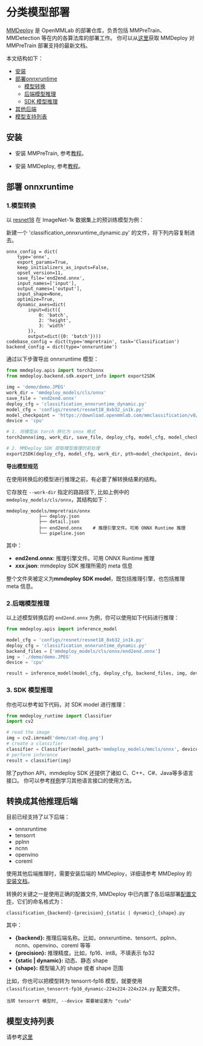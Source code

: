 # 分类模型部署

[MMDeploy](https://github.com/open-mmlab/mmdeploy) 是 OpenMMLab 的部署仓库，负责包括 MMPreTrain、MMDetection 等在内的各算法库的部署工作。
你可以从[这里](https://mmdeploy.readthedocs.io/en/latest/04-supported-codebases/mmpretrain.html#mmpretrain-deployment)获取 MMDeploy 对 MMPreTrain 部署支持的最新文档。

本文结构如下：

- [安装](#安装)
- [部署onnxruntime](#部署onnxruntime)
  - [模型转换](#模型转换])
  - [后端模型推理](#后端模型推理)
  - [SDK 模型推理](#sdk-模型推理)
- [其他后端](#模型规范)
- [模型支持列表](#模型支持列表)

## 安装

- 安装 MMPreTrain, 参考[教程](https://mmpretrain.readthedocs.io/zh_CN/latest/get_started.html)。

- 安装 MMDeploy, 参考[教程](https://mmdeploy.readthedocs.io/zh_CN/latest/get_started.html#mmdeploy)。

## 部署 onnxruntime

### 1.模型转换

以 [resnet18](https://github.com/open-mmlab/mmclassification/blob/1.x/configs/resnet/resnet18_8xb32_in1k.py) 在 ImageNet-1k 数据集上的预训练模型为例：

新建一个 'classification_onnxruntime_dynamic.py' 的文件，将下列内容复制进去。

```{python}
onnx_config = dict(
    type='onnx',
    export_params=True,
    keep_initializers_as_inputs=False,
    opset_version=11,
    save_file='end2end.onnx',
    input_names=['input'],
    output_names=['output'],
    input_shape=None,
    optimize=True,
    dynamic_axes=dict(
        input=dict({
            0: 'batch',
            2: 'height',
            3: 'width'
        }),
        output=dict({0: 'batch'})))
codebase_config = dict(type='mmpretrain', task='Classification')
backend_config = dict(type='onnxruntime')
```

通过以下步骤导出 onnxruntime 模型：

```python
from mmdeploy.apis import torch2onnx
from mmdeploy.backend.sdk.export_info import export2SDK

img = 'demo/demo.JPEG'
work_dir = 'mmdeploy_models/cls/onnx'
save_file = 'end2end.onnx'
deploy_cfg = 'classification_onnxruntime_dynamic.py'
model_cfg = 'configs/resnet/resnet18_8xb32_in1k.py'
model_checkpoint = 'https://download.openmmlab.com/mmclassification/v0/resnet/resnet18_8xb32_in1k_20210831-fbbb1da6.pth'
device = 'cpu'

# 1. 将模型从 torch 转化为 onnx 格式
torch2onnx(img, work_dir, save_file, deploy_cfg, model_cfg, model_checkpoint, device)

# 2. MMDeploy SDK 提取模型推理的前处理
export2SDK(deploy_cfg, model_cfg, work_dir, pth=model_checkpoint, device=device)
```

**导出模型规范**

在使用转换后的模型进行推理之前，有必要了解转换结果的结构。

它存放在 `--work-dir` 指定的路路径下, 比如上例中的 `mmdeploy_models/cls/onnx`，其结构如下：

```
mmdeploy_models/mmpretrain/onnx
            ├── deploy.json
            ├── detail.json
            ├── end2end.onnx    # 推理引擎文件。可用 ONNX Runtime 推理
            └── pipeline.json
```

其中：

- **end2end.onnx**: 推理引擎文件。可用 ONNX Runtime 推理
- ***xxx*.json**:  mmdeploy SDK 推理所需的 meta 信息

整个文件夹被定义为**mmdeploy SDK model**，既包括推理引擎，也包括推理 meta 信息。

### 2.后端模型推理

以上述模型转换后的 `end2end.onnx` 为例，你可以使用如下代码进行推理：

```python
from mmdeploy.apis import inference_model

model_cfg = 'configs/resnet/resnet18_8xb32_in1k.py'
deploy_cfg = 'classification_onnxruntime_dynamic.py'
backend_files = ['mmdeploy_models/cls/onnx/end2end.onnx']
img = './demo/demo.JPEG'
device = 'cpu'

result = inference_model(model_cfg, deploy_cfg, backend_files, img, device)
```

### 3. SDK 模型推理

你也可以参考如下代码，对 SDK model 进行推理：

```python
from mmdeploy_runtime import Classifier
import cv2

# read the image
img = cv2.imread('demo/cat-dog.png')
# create a classifier
classifier = Classifier(model_path='mmdeploy_models/mmcls/onnx', device_name='cpu', device_id=0)
# perform inference
result = classifier(img)
```

除了python API，mmdeploy SDK 还提供了诸如 C、C++、C#、Java等多语言接口。
你可以参考[样例](https://github.com/open-mmlab/mmdeploy/tree/main/demo)学习其他语言接口的使用方法。

## 转换成其他推理后端

目前已经支持了以下后端：

- onnxruntime
- tensorrt
- pplnn
- ncnn
- openvino
- coreml

使用其他后端推理时，需要安装后端的 MMDeploy，详细请参考 MMDeploy 的[安装文档](https://mmdeploy.readthedocs.io/zh_CN/latest/get_started.html#mmdeploy)。

转换的关键之一是使用正确的配置文件, MMDeploy 中已内置了各后端部署[配置文件](https://github.com/open-mmlab/mmdeploy/tree/main/configs/mmpretrain)，它们的命名格式为：

```
classification_{backend}-{precision}_{static | dynamic}_{shape}.py
```

其中：

- **{backend}:** 推理后端名称。比如，onnxruntime、tensorrt、pplnn、ncnn、openvino、coreml 等等
- **{precision}:** 推理精度。比如，fp16、int8。不填表示 fp32
- **{static | dynamic}:** 动态、静态 shape
- **{shape}:** 模型输入的 shape 或者 shape 范围

比如，你也可以把模型转为 tensorrt-fp16 模型，就要使用 `classification_tensorrt-fp16_dynamic-224x224-224x224.py` 配置文件。

```{note}
当转 tensorrt 模型时, --device 需要被设置为 "cuda"
```

## 模型支持列表

请参考[这里](https://mmdeploy.readthedocs.io/en/latest/04-supported-codebases/mmpretrain.html#supported-models)
